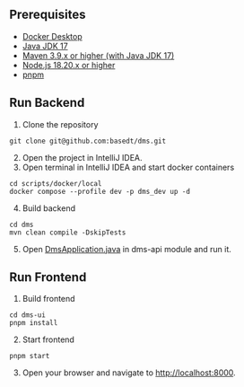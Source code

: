 ## Prerequisites

- [Docker Desktop](https://www.docker.com/products/docker-desktop/)
- [Java JDK 17](https://docs.aws.amazon.com/corretto/latest/corretto-17-ug/downloads-list.html)
- [Maven 3.9.x or higher (with Java JDK 17)](https://maven.apache.org/)
- [Node.js 18.20.x or higher](https://nodejs.org/en/download)
- [pnpm](https://pnpm.io/installation)

## Run Backend

1. Clone the repository

```shell
git clone git@github.com:basedt/dms.git
```

2. Open the project in IntelliJ IDEA.
3. Open terminal in IntelliJ IDEA and start docker containers

```shell
cd scripts/docker/local
docker compose --profile dev -p dms_dev up -d
```

4. Build backend

```shell
cd dms
mvn clean compile -DskipTests
```

5. Open [DmsApplication.java](dms-api/src/main/java/com/basedt/dms/DmsApplication.java) in dms-api module and run it.

## Run Frontend

1. Build frontend

```shell
cd dms-ui
pnpm install
```
2. Start frontend

```shell
pnpm start
```
3. Open your browser and navigate to [http://localhost:8000](http://localhost:8000).